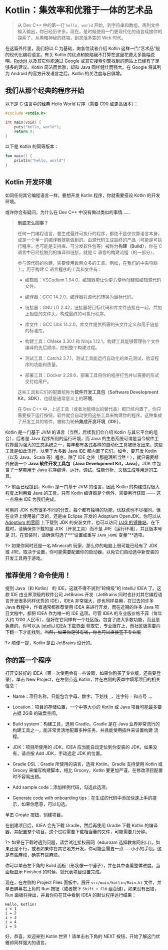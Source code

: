 # Kotlin：集效率和优雅于一体的艺术品

> 从 Dev C++ 中的第一行 `hello, world` 开始，到字符串和数组，再到文件输入输出，你已经历许多。现在，是时候使用一门更现代化的语言续接你的探索了，从黑暗神秘的终端，到灵活多变的 Web 时代。

在这篇外传里，我们将以 C 为基础，向各位读者介绍 Kotlin 这样一门“艺术品”般的现代化编程语言。有关 Kotlin 的优点和缺陷我不打算在这里花费太多篇幅说明，[Reddit](https://www.reddit.com/r/Kotlin/comments/1b0bpru/is_kotlin_worth_to_learn_in_2024/) 以及其它你能通过 Google 或其它搜索引擎找到的网站上已经有了足够多的建议。Kotlin 简洁而优雅，却和 Java 同样健壮而强大。在 Google 将其列为 Android 的官方开发语言之后，Kotlin 的关注度与日俱增。

## 我们从那个经典的程序开始

以下是 C 语言中的经典 Hello World 程序（需要 C90 或更高版本）：

```c
#include <stdio.h>

int main(void) {
    puts("hello, world");
    return 0;
}
```

以下是 Kotlin 的同等版本：

```kotlin
fun main() {
    println("hello, world")
}
```

## Kotlin 开发环境

如同任何其它编程语言一样，要想开发 Kotlin 程序，你就需要搭设 Kotlin 的开发环境。

或许你会有疑问，为什么在 Dev C++ 中没有做过类似的事情……

> **到底怎么回事？**
> 
> 任何一门编程语言，要生成最终可执行的程序，都绝不是仅仅靠语言本身，或是一个单一的编译器就能做到的。由源代码生成最终的产品（可能是可执行程序，也可能是支持库、可分发软件包等）被称为**构建（Build）**，你在 C 语言中已经接触到的编译和链接，就是 C 语言的构建流程（的一部分）。
> 
> 参与源代码的构建，需要使用数目众多的工具。例如，在我们的中央电脑上，用于构建 C 语言程序的工具和文件有：
> 
> - 编辑器：VSCodium 1.94.0，编辑器能让你更方便地创建和编辑源代码文件。
> 
> - 编译器：GCC 14.2.0，编译器将源代码转换为目标代码。
> 
> - 链接器：GNU LD 2.42，链接器将目标代码和库文件链接在一起，并加上相应的文件头，构成最终的可执行程序。
> 
> - 库文件：GCC Libs 14.2.0，库文件提供所需的头文件定义和用于链接的标准库。
> 
> - 构建工具：CMake 3.30.1 和 Ninja 1.12.1，构建工具能够管理各个文件编译的先后顺序，控制整个构建过程。
> 
> - 测试工具：Catch2 3.7.1，测试工具能运行自动化的单元测试，验证程序的功能和质量。
> 
> - 部署工具：Docker 2.29.6，部署工具将你的程序打包并以需要的形式交付给用户。
> 
> 这些工具和它们的配置统称为**软件开发工具包（Software Development Kit，SDK）**，也就是通常意义上的**环境**。
> 
> 在 Dev C++ 中，上述工具（或者功能相似的替代品）都已经内置了，你只需要按下运行按钮，软件就会自动使用这些工具来构建你的程序。这种集成了开发工具的软件，被称为~~轮椅~~**集成开发环境（IDE）**。

Kotlin 是一门基于 JVM 的语言（当然，后续我们会介绍 Kotlin 与其它平台的组合），后者是 Java 程序所用的运行环境，而 Java 的生态系统可谓是当今软件工程界最为强大的生态系统之一，每年都有各式各样的自动化工具被研发出来。这些工具是如此流行，以至于大多数 Java IDE 都内置了它们。如今，要开发 Kotlin（以及 Java、Scala 等）程序，除了 IDE 之外（那是理所当然！），就只需要额外安装一个 **Java 软件开发工具包（Java Development Kit，Java）**。JDK 中包含了一整套用于 Java 程序编译、运行、调试、性能分析、文档生成等用途的工具。

?> 前面已经提到，Kotlin 是一门基于 JVM 的语言，因此 Kotlin 的构建过程很大程度上利用着 Java 的工具。只有 Kotlin 编译器是个例外，需要另行获取 —— 这一点将由 IDE 为我们完成。

可用的 JDK 也有很多不同的分支，每个都有独特的功能，优缺点也不尽相同，但在业界上使用最广泛的，还是由 Eclipse 开发的 Adoptium OpenJDK。你可以从 [Adoptium 的官网](https://adoptium.net) 上下载到 JDK 的安装文件，也可以访问 [LUG 的镜像站](https://mirrors.ustc.edu.cn/adoptium/releases/)。在下载时，请确保你下载的是 JDK（开发工具）而不是 JRE（运行环境），并且版本号是 21。在安装时，请确保勾选了**“设置或重写 `JAVA_HOME` 变量”**选项。

?> 如果你同时还是一名 Minecraft 玩家，那么你的电脑上很可能已经有了 JDK 或 JRE，取决于设置，你可能需要配置你的启动器，以免它们自动选中新安装的开发工具用于游戏。

## 推荐使用？命令使用！

提到 Java（和 Kotlin） 的 IDE，这就不得不说到“轮椅级”的 IntelliJ IDEA 了。这款 IDE 由业界顶级的软件公司 JetBrains 开发（JetBrains 同时也针对其它编程语言开发很多同样优秀的 IDE），IDEA 非常强大，却也同样易用，在过去的许多 Java 教程中，作者通常都推荐使用 IDEA 来进行开发，而在近期的许多 Java 项目文档中，都把 IDEA 作为唯一的 IDE 选项。尽管 IDEA 的专业版价格不菲（每年大约 1200 人民币），但好在它同样有一个社区版，包含了绝大多数功能，而且是免费的。你可以从 [IntelliJ IDEA 下载界面](https://www.jetbrains.com/idea/download) 获取它，专业版在上，而社区版需要向下翻一下才能找到。~~当然，如果你足够有钱，你也可以直接签下专业版~~

?> 顺便一提，Kotlin 是由 JetBrains 设计的。

## 你的第一个程序

打开安装好的 IDEA（第一次使用会有一些设置，如果你购买了专业版，还需要登录），单击 New Project，在左侧点选 Kotlin，并在右侧的表单中填写项目的相关信息：

- Name：项目名称，只能包含字母、数字、下划线 `_`、连字符 `-` 和点号 `.`。

- Location：项目的存储位置，一个中等大小的 Kotlin 或 Java 项目可能最多要占据 2GiB 的磁盘空间。

- Build system：构建工具，选用 Gradle。Gradle 是在 Java 业界非常流行的构建工具之一，能非常灵活地配置多种任务，并且能使用插件来设置构建 流程。

- JDK：项目所使用的 JDK，IDEA 应当能自动定位到你安装的 JDK，如果没有，请点按 Add JDK，手动选定 JDK 的位置。

- Gradle DSL：Gradle 所使用的语言，选择 Kotlin。Gradle 支持使用 Kotlin 或 Groovy 来编写构建脚本，相比 Groovy，Kotlin 要更加严谨，在修改项目配置时不容易出错。

- Add sample code：添加样例代码，勾选此选项。

- Generate code with onboarding tips：在生成的代码中添加快速上手的提示，如果你愿意，可以勾选。 

单击 Create 按钮，创建项目。

在创建项目后，IDEA 会先下载 Gradle，然后再使用 Gradle 下载 Kotlin 的编译器，并配置整个项目。这个过程需要下载相当量的文件，可能需要几分钟。

?> 如果在下载时遇到问题，请尝试连接校园网（eduroam 选择教育网出口）。如果还是不行，或者如果你在其它地方开发，你可能会需要一点……小小的手段。这是有些麻烦，确实有些麻烦。

你可以单击左下角的 Build 面板（形状像一个锤子），并在其中查看整体进度。当面板显示 Finished 的时候，就代表项目设置完成。

现在，在左侧的 Project Files 面板中，展开 `src/main/kotlin/Main.kt` 文件，并单击屏幕右上角的 Run 按钮（或者按下 `Shift + F10` 组合键）。如果没有出错，Run 面板将弹出，并且你将在其中看到 IDEA 的默认程序运行结果：

```
Hello, Kotlin!
i = 1
i = 2
i = 3
i = 4
i = 5
```

好，恭喜，欢迎来到 Kotlin 世界！请单击右下角的 NEXT 按钮，开始了解这门优雅却同样强大的语言。
